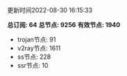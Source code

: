 更新时间2022-08-30 16:15:33

**总订阅: 64**
**总节点: 9256**
**有效节点: 1940**
- trojan节点: 91
- v2ray节点: 1611
- ss节点: 228
- ssr节点: 10
